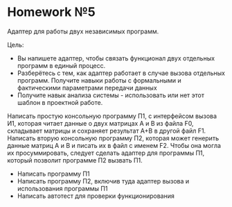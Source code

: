 # Homework №5
Адаптер для работы двух независимых программ.

Цель:
- Вы напишете адаптер, чтобы связать функционал двух отдельных программ в единый процесс. 
- Разберётесь с тем, как адаптер работает в случае вызова отдельных программ. Получите навыки работы с формальными и фактическими параметрами передачи данных
- Получите навык анализа системы - использовать или нет этот шаблон в проектной работе.

Написать простую консольную программу П1, с интерфейсом вызова И1, которая читает данные о двух матрицах А и В из файла F0, складывает матрицы и сохраняет результат А+В в другой файл F1. 
Написать вторую консольную программу П2, которая может генерить данные матриц А и В и писать их в файл с именем F2. Чтобы она могла их просуммировать, следует сделать адаптер для программы П1, который позволит программе П2 вызвать П1.

- Написать программу П1
- Написать программу П2, включив туда адаптер вызова и использования программы П1
- Написать автотест для проверки функционирования

